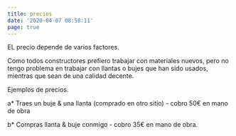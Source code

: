 ```yaml
---
title: precios
date: '2020-04-07 08:58:11'
page: true
---
```

EL precio depende de varios factores.

Como todos constructores prefiero trabajar con materiales nuevos, pero no tengo problema en trabajar con llantas o bujes que han sido usados, mientras que sean de una calidad decente.



Ejemplos de precios.



a* Traes un buje & una llanta (comprado en otro sitio) - cobro 50€ en mano de obra

b* Compras llanta & buje conmigo - cobro 35€ en mano de obra.
